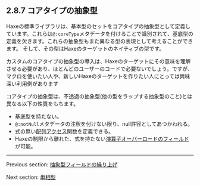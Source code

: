 ## 2.8.7 コアタイプの抽象型

Haxeの標準ライブラリは、基本型のセットをコアタイプの抽象型として定義しています。これらは`@:coreType`メタデータを付けることで識別されて、基底型の定義を欠きます。これらの抽象型もまた異なる型の表現として考えることができます。
そして、その型はHaxeのターゲットのネイティブの型です。

カスタムのコアタイプの抽象型の導入は、Haxeのターゲットにその意味を理解させる必要があり、ほとんどのユーザーのコードで必要ないでしょう。ですが、マクロを使いたい人や、新しいHaxeのターゲットを作りたい人にとっては興味深い利用例があります

コアタイプの抽象型は、不透過の抽象型(他の型をラップする抽象型のこと)とは異なる以下の性質をもちます。

* 基底型を持たない。
* `@:notNull`メタデータの注釈を付けない限り、null許容としてあつかわれる。
* 式の無い[配列アクセス](types-abstract-array-access.md)関数を定義できる。
* Haxeの制限から離れた、式を持たない[演算子オーバーロードのフィールド](types-abstract-operator-overloading.md)が可能。

---

Previous section: [抽象型フィールドの繰り上げ](types-abstract-forward.md)

Next section: [単相型](types-monomorph.md)